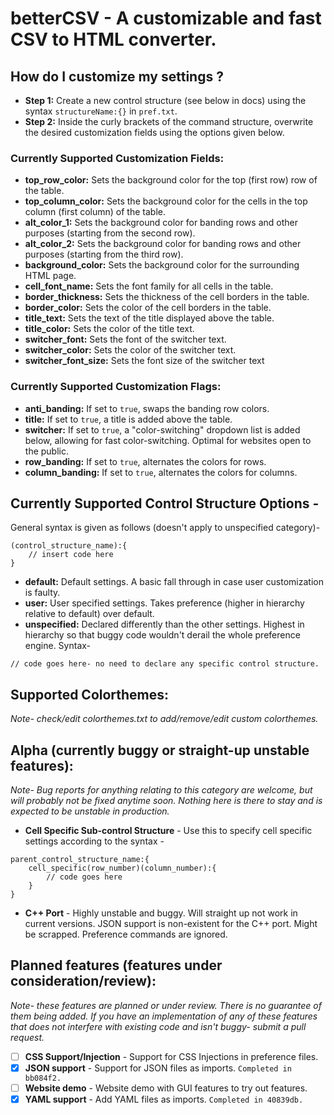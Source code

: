 # betterCSV - A customizable and fast CSV to HTML converter.

## How do I customize my settings ?
* **Step 1:** Create a new control structure (see below in docs) using the syntax `structureName:{}` in `pref.txt`.
* **Step 2:** Inside the curly brackets of the command structure, overwrite the desired customization fields using the options given below.

### Currently Supported Customization Fields:
* **top_row_color:** Sets the background color for the top (first row) row of the table.
* **top_column_color:** Sets the background color for the cells in the top column (first column) of the table.
* **alt_color_1:** Sets the background color for banding rows and other purposes (starting from the second row).
* **alt_color_2:** Sets the background color for banding rows and other purposes (starting from the third row).
* **background_color:** Sets the background color for the surrounding HTML page.
* **cell_font_name:** Sets the font family for all cells in the table.
* **border_thickness:** Sets the thickness of the cell borders in the table.
* **border_color:** Sets the color of the cell borders in the table.
* **title_text:** Sets the text of the title displayed above the table.
* **title_color:** Sets the color of the title text.
* **switcher_font:** Sets the font of the switcher text.
* **switcher_color:** Sets the color of the switcher text.
* **switcher_font_size:** Sets the font size of the switcher text

### Currently Supported Customization Flags:
* **anti_banding:** If set to `true`, swaps the banding row colors.
* **title:** If set to `true`, a title is added above the table.
* **switcher:** If set to `true`, a "color-switching" dropdown list is added below, allowing for fast color-switching. Optimal for websites open to the public.
* **row_banding:** If set to `true`, alternates the colors for rows.
* **column_banding:** If set to `true`, alternates the colors for columns.

## Currently Supported Control Structure Options - 
General syntax is given as follows (doesn't apply to unspecified category)-
```
(control_structure_name):{
    // insert code here
}
```
* **default:** Default settings. A basic fall through in case user customization is faulty.
* **user:** User specified settings. Takes preference (higher in hierarchy relative to default) over default.
* **unspecified:** Declared differently than the other settings. Highest in hierarchy so that buggy code wouldn't derail the whole preference engine. Syntax- 
```
// code goes here- no need to declare any specific control structure.
```

## Supported Colorthemes:
*Note- check/edit colorthemes.txt to add/remove/edit custom colorthemes.*

## Alpha (currently buggy or straight-up unstable features):

*Note- Bug reports for anything relating to this category are welcome, but will probably not be fixed anytime soon. Nothing here is there to stay and is expected to be unstable in production.*

* **Cell Specific Sub-control Structure** - Use this to specify cell specific settings according to the syntax - 
``` 
parent_control_structure_name:{
    cell_specific(row_number)(column_number):{
        // code goes here
    }
}
```
* **C++ Port** - Highly unstable and buggy. Will straight up not work in current versions. JSON support is non-existent for the C++ port. Might be scrapped. Preference commands are ignored.

## Planned features (features under consideration/review):

*Note- these features are planned or under review. There is no guarantee of them being added. If you have an implementation of any of these features that does not interfere with existing code and isn't buggy- submit a pull request.*

- [ ] **CSS Support/Injection** - Support for CSS Injections in preference files.
- [x] **JSON support** - Support for JSON files as imports. `Completed in bb084f2.`
- [ ] **Website demo** - Website demo with GUI features to try out features.
- [x] **YAML support** - Add YAML files as imports. `Completed in 40839db.`